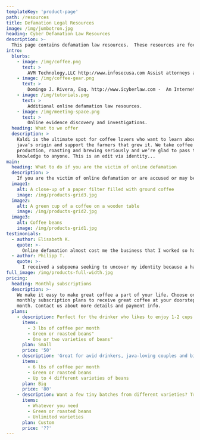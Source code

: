 ```yaml
---
templateKey: 'product-page'
path: /resources
title: Defamation Legal Resources
image: /img/jumbotron.jpg
heading: Cyber Defamation Law Resources
description: >-
  This page contains defamation law resources.  These resources are focused on cases involving cyber defamation issues.  
intro:
  blurbs:
    - image: /img/coffee.png
      text: >
        AVM Technology,LLC http://www.infosecusa.com Assist attorneys and investigators during cyber investigations regarding online defamation.  The firm assists attorneys with using advanced cyber investigation and forensics techniques to trace, uncover, and identify the authors behind anonymous malicious Internet posts.  The firm also assists individuals accused of online defamtion in disproving evidence obtained through faulty and flawed investigations. 
    - image: /img/coffee-gear.png
      text: >
        Domingo J. Rivera, Esq. http://www.icyberlaw.com -  An Internet law pioneer who has successfully discovered the identitites of anonymous parties behind online defamation.  Mr. Rivera has also successfully defended individuals accused of cyber defamation and currently assists other law firms in properly, obtaining, preserving, and presenting forensic evidence.  Mr. Rivera has appeared as an expert witness in digital forensics in Courts throughout the United States. 
    - image: /img/tutorials.png
      text: >
        Additional online defamation law resources.
    - image: /img/meeting-space.png
      text: >
        Online evidence discovery and investigations. 
  heading: What to we offer
  description: >
    Kaldi is the ultimate spot for coffee lovers who want to learn about their
    java’s origin and support the farmers that grew it. We take coffee
    production, roasting and brewing seriously and we’re glad to pass that
    knowledge to anyone. This is an edit via identity...
main:
  heading: What to do if you are the victim of online defamation
  description: >
    If you are the victim of online defamation or are accused or may be accused of cyber defamation (such as receiving a John Doe case subpoena), seek professional assistance. This website is a resource but it is not a substitue for competent legal advice from a duly licensed attorney in your jurisdiction.
  image1:
    alt: A close-up of a paper filter filled with ground coffee
    image: /img/products-grid3.jpg
  image2:
    alt: A green cup of a coffee on a wooden table
    image: /img/products-grid2.jpg
  image3:
    alt: Coffee beans
    image: /img/products-grid1.jpg
testimonials:
  - author: Elisabeth K.
    quote: >-
      Online defamation almost cost me the business that I worked so hard to build.  It could be a nightmare if not properly addressed, and even then, it takes time to get your life back.
  - author: Philipp T.
    quote: >-
      I received a subpoena seeking to uncover my identity because a hacker used my business WiFi to post unflaterring content about a person that I knew.  It was a difficult situation to say the least. 
full_image: /img/products-full-width.jpg
pricing:
  heading: Monthly subscriptions
  description: >-
    We make it easy to make great coffee a part of your life. Choose one of our
    monthly subscription plans to receive great coffee at your doorstep each
    month. Contact us about more details and payment info.
  plans:
    - description: Perfect for the drinker who likes to enjoy 1-2 cups per day.
      items:
        - 3 lbs of coffee per month
        - Green or roasted beans"
        - One or two varieties of beans"
      plan: Small
      price: '50'
    - description: 'Great for avid drinkers, java-loving couples and bigger crowds'
      items:
        - 6 lbs of coffee per month
        - Green or roasted beans
        - Up to 4 different varieties of beans
      plan: Big
      price: '80'
    - description: Want a few tiny batches from different varieties? Try our custom plan
      items:
        - Whatever you need
        - Green or roasted beans
        - Unlimited varieties
      plan: Custom
      price: '??'
---
```

